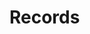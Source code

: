 # Records

<docmeta name="uniqueID" value="records890682">
<docmeta name="displayName" value="Records">

